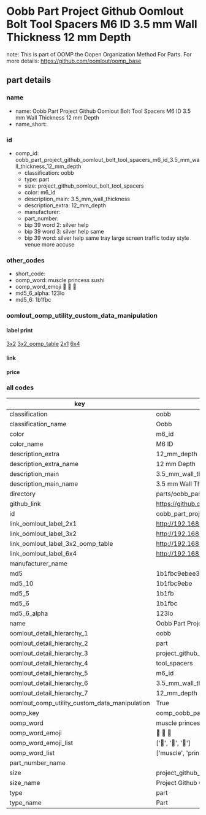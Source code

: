 # Oobb Part Project Github Oomlout Bolt Tool Spacers M6 ID 3.5 mm Wall Thickness 12 mm Depth  

note: This is part of OOMP the Oopen Organization Method For Parts. For more details: https://github.com/oomlout/oomp_base

##  part details
  







### name
* name: Oobb Part Project Github Oomlout Bolt Tool Spacers M6 ID 3.5 mm Wall Thickness 12 mm Depth
* name_short: 
### id
* oomp_id: oobb_part_project_github_oomlout_bolt_tool_spacers_m6_id_3.5_mm_wall_thickness_12_mm_depth
  * classification: oobb
  * type: part
  * size: project_github_oomlout_bolt_tool_spacers
  * color: m6_id
  * description_main: 3.5_mm_wall_thickness
  * description_extra: 12_mm_depth
  * manufacturer: 
  * part_number: 
  * bip 39 word 2: silver help
  * bip 39 word 3: silver help same
  * bip 39 word: silver help same tray large screen traffic today style venue more accuse

### other_codes
* short_code: 
* oomp_word: muscle princess sushi
* oomp_word_emoji :muscle: :princess: :sushi:
* md5_6_alpha: 123lo
* md5_6: 1b1fbc






### oomlout_oomp_utility_custom_data_manipulation
#### label print
[3x2](http://192.168.1.245:1112/?label=oomp%20123lo)
[3x2_oomp_table](http://192.168.1.108:1112/?label=oomp%20123lo)
[2x1](http://192.168.1.242:1112/?label=oomp%20123lo)
[6x4](http://192.168.1.55:1112/?label=oomp%20123lo)    

#### link

                              

#### price







### all codes 
| key | value |  
| --- | --- |  
| classification | oobb |  
| classification_name | Oobb |  
| color | m6_id |  
| color_name | M6 ID |  
| description_extra | 12_mm_depth |  
| description_extra_name | 12 mm Depth |  
| description_main | 3.5_mm_wall_thickness |  
| description_main_name | 3.5 mm Wall Thickness |  
| directory | parts/oobb_part_project_github_oomlout_bolt_tool_spacers_m6_id_3.5_mm_wall_thickness_12_mm_depth |  
| github_link | https://github.com/oomlout/oomlout_oomp_part_src/tree/main/parts/oobb_part_project_github_oomlout_bolt_tool_spacers_m6_id_3.5_mm_wall_thickness_12_mm_depth |  
| id | oobb_part_project_github_oomlout_bolt_tool_spacers_m6_id_3.5_mm_wall_thickness_12_mm_depth |  
| link_oomlout_label_2x1 | http://192.168.1.242:1112/?label=oomp%20123lo |  
| link_oomlout_label_3x2 | http://192.168.1.245:1112/?label=oomp%20123lo |  
| link_oomlout_label_3x2_oomp_table | http://192.168.1.108:1112/?label=oomp%20123lo |  
| link_oomlout_label_6x4 | http://192.168.1.55:1112/?label=oomp%20123lo |  
| manufacturer_name |  |  
| md5 | 1b1fbc9ebee35cdb063e9e7b7ddac646 |  
| md5_10 | 1b1fbc9ebe |  
| md5_5 | 1b1fb |  
| md5_6 | 1b1fbc |  
| md5_6_alpha | 123lo |  
| name | Oobb Part Project Github Oomlout Bolt Tool Spacers M6 ID 3.5 mm Wall Thickness 12 mm Depth |  
| oomlout_detail_hierarchy_1 | oobb |  
| oomlout_detail_hierarchy_2 | part |  
| oomlout_detail_hierarchy_3 | project_github_bolt |  
| oomlout_detail_hierarchy_4 | tool_spacers |  
| oomlout_detail_hierarchy_5 | m6_id |  
| oomlout_detail_hierarchy_6 | 3.5_mm_wall_thickness |  
| oomlout_detail_hierarchy_7 | 12_mm_depth |  
| oomlout_oomp_utility_custom_data_manipulation | True |  
| oomp_key | oomp_oobb_part_project_github_oomlout_bolt_tool_spacers_m6_id_3.5_mm_wall_thickness_12_mm_depth |  
| oomp_word | muscle princess sushi |  
| oomp_word_emoji | :muscle: :princess: :sushi: |  
| oomp_word_emoji_list | [':muscle:', ':princess:', ':sushi:'] |  
| oomp_word_list | ['muscle', 'princess', 'sushi'] |  
| part_number_name |  |  
| size | project_github_oomlout_bolt_tool_spacers |  
| size_name | Project Github Oomlout Bolt Tool Spacers |  
| type | part |  
| type_name | Part |  
